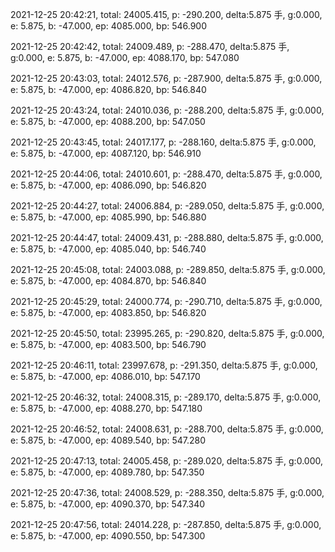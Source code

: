 2021-12-25 20:42:21, total: 24005.415, p: -290.200, delta:5.875 手, g:0.000, e: 5.875, b: -47.000, ep: 4085.000, bp: 546.900

2021-12-25 20:42:42, total: 24009.489, p: -288.470, delta:5.875 手, g:0.000, e: 5.875, b: -47.000, ep: 4088.170, bp: 547.080

2021-12-25 20:43:03, total: 24012.576, p: -287.900, delta:5.875 手, g:0.000, e: 5.875, b: -47.000, ep: 4086.820, bp: 546.840

2021-12-25 20:43:24, total: 24010.036, p: -288.200, delta:5.875 手, g:0.000, e: 5.875, b: -47.000, ep: 4088.200, bp: 547.050

2021-12-25 20:43:45, total: 24017.177, p: -288.160, delta:5.875 手, g:0.000, e: 5.875, b: -47.000, ep: 4087.120, bp: 546.910

2021-12-25 20:44:06, total: 24010.601, p: -288.470, delta:5.875 手, g:0.000, e: 5.875, b: -47.000, ep: 4086.090, bp: 546.820

2021-12-25 20:44:27, total: 24006.884, p: -289.050, delta:5.875 手, g:0.000, e: 5.875, b: -47.000, ep: 4085.990, bp: 546.880

2021-12-25 20:44:47, total: 24009.431, p: -288.880, delta:5.875 手, g:0.000, e: 5.875, b: -47.000, ep: 4085.040, bp: 546.740

2021-12-25 20:45:08, total: 24003.088, p: -289.850, delta:5.875 手, g:0.000, e: 5.875, b: -47.000, ep: 4084.870, bp: 546.840

2021-12-25 20:45:29, total: 24000.774, p: -290.710, delta:5.875 手, g:0.000, e: 5.875, b: -47.000, ep: 4083.850, bp: 546.820

2021-12-25 20:45:50, total: 23995.265, p: -290.820, delta:5.875 手, g:0.000, e: 5.875, b: -47.000, ep: 4083.500, bp: 546.790

2021-12-25 20:46:11, total: 23997.678, p: -291.350, delta:5.875 手, g:0.000, e: 5.875, b: -47.000, ep: 4086.010, bp: 547.170

2021-12-25 20:46:32, total: 24008.315, p: -289.170, delta:5.875 手, g:0.000, e: 5.875, b: -47.000, ep: 4088.270, bp: 547.180

2021-12-25 20:46:52, total: 24008.631, p: -288.700, delta:5.875 手, g:0.000, e: 5.875, b: -47.000, ep: 4089.540, bp: 547.280

2021-12-25 20:47:13, total: 24005.458, p: -289.020, delta:5.875 手, g:0.000, e: 5.875, b: -47.000, ep: 4089.780, bp: 547.350

2021-12-25 20:47:36, total: 24008.529, p: -288.350, delta:5.875 手, g:0.000, e: 5.875, b: -47.000, ep: 4090.370, bp: 547.340

2021-12-25 20:47:56, total: 24014.228, p: -287.850, delta:5.875 手, g:0.000, e: 5.875, b: -47.000, ep: 4090.550, bp: 547.300